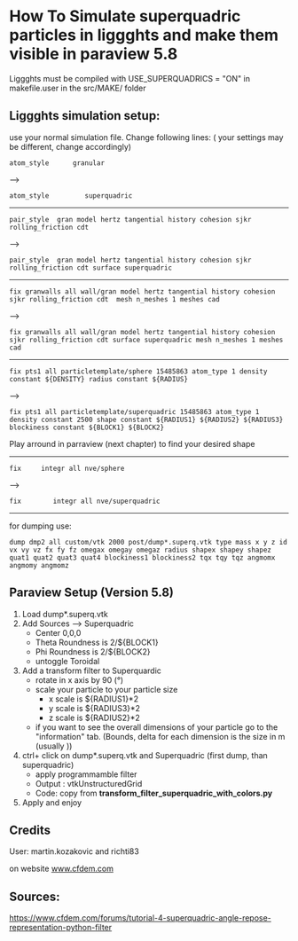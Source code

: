 # How To Simulate superquadric particles in liggghts and make them visible in paraview 5.8

Liggghts must be compiled with 
USE_SUPERQUADRICS = "ON"
in makefile.user in the src/MAKE/ folder

## Liggghts simulation setup:
use your normal simulation file. Change following lines:
( your settings may be different, change accordingly)

`atom_style      granular `

--> 

`atom_style 	    superquadric`


-----------------------------------------------------------
`pair_style  gran model hertz tangential history cohesion sjkr rolling_friction cdt `

--> 

`pair_style  gran model hertz tangential history cohesion sjkr rolling_friction cdt surface superquadric`

-----------------------------------------------------------
`fix granwalls all wall/gran model hertz tangential history cohesion sjkr rolling_friction cdt  mesh n_meshes 1 meshes cad`

-->

`fix granwalls all wall/gran model hertz tangential history cohesion sjkr rolling_friction cdt surface superquadric mesh n_meshes 1 meshes cad `

-----------------------------------------------------------
`fix pts1 all particletemplate/sphere 15485863 atom_type 1 density constant ${DENSITY} radius constant ${RADIUS}`

-->

`fix pts1 all particletemplate/superquadric 15485863 atom_type 1 density constant 2500 shape constant ${RADIUS1} ${RADIUS2} ${RADIUS3} blockiness constant ${BLOCK1} ${BLOCK2}`

 Play arround in parraview (next chapter) to find your desired shape

-----------------------------------------------------------
`fix     integr all nve/sphere`

-->

`fix		integr all nve/superquadric`

-----------------------------------------------------------

for dumping use:

`dump dmp2 all custom/vtk 2000 post/dump*.superq.vtk type mass x y z id vx vy vz fx fy fz omegax omegay omegaz radius shapex shapey shapez quat1 quat2 quat3 quat4 blockiness1 blockiness2 tqx tqy tqz angmomx angmomy angmomz`


## Paraview Setup (Version 5.8)

1. Load dump*.superq.vtk
2. Add Sources --> Superquadric
    - Center 0,0,0
    - Theta Roundness is 2/${BLOCK1}
    - Phi Roundness is 2/${BLOCK2}
    - untoggle Toroidal
3. Add a transform filter to Superquardic
    - rotate  in x axis by 90 (°)
    - scale your particle to your particle size
        - x scale is ${RADIUS1}*2
        - y scale is ${RADIUS3}*2
        - z scale is ${RADIUS2}*2
    - if you want to see the overall dimensions of your particle go to the "information" tab. (Bounds, delta for each dimension is the size in m (usually ))
4. ctrl+ click on dump*.superq.vtk and Superquadric (first dump, than superquadric)
    - apply programmamble filter
    - Output : vtkUnstructuredGrid
    - Code: copy from  __transform_filter_superquadric_with_colors.py__
5. Apply and enjoy



## Credits
User: 
martin.kozakovic 
and
richti83

on website www.cfdem.com



## Sources:
https://www.cfdem.com/forums/tutorial-4-superquadric-angle-repose-representation-python-filter



